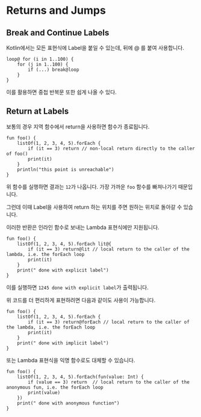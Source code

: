 # Returns and Jumps

## Break and Continue Labels

Kotlin에서는 모든 표현식에 Label을 붙일 수 있는데, 뒤에 @ 를 붙여 사용합니다.

```
loop@ for (i in 1..100) {
    for (j in 1..100) {
        if (...) break@loop
    }
}
```

이를 활용하면 중첩 반복문 또한 쉽게 나올 수 있다.

## Return at Labels

보통의 경우 지역 함수에서 return을 사용하면 함수가 종료됩니다.

```
fun foo() {
    listOf(1, 2, 3, 4, 5).forEach {
        if (it == 3) return // non-local return directly to the caller of foo()
        print(it)
    }
    println("this point is unreachable")
}
```

위 함수를 실행하면 결과는 `12`가 나옵니다. 가장 가까운 `foo` 함수를 빠져나가기 때문입니다. 

그런데 이때 Label을 사용하여 return 하는 위치를 주면 원하는 위치로 돌아갈 수 있습니다.

이러한 반환은 인라인 함수로 보내는 Lambda 표현식에만 지원됩니다.

```
fun foo() {
    listOf(1, 2, 3, 4, 5).forEach lit@{
        if (it == 3) return@lit // local return to the caller of the lambda, i.e. the forEach loop
        print(it)
    }
    print(" done with explicit label")
}
```

이를 실행하면 `1245 done with explicit label`가 출력됩니다.

위 코드를 더 편리하게 표현하려면 다음과 같이도 사용이 가능합니다.

```
fun foo() {
    listOf(1, 2, 3, 4, 5).forEach {
        if (it == 3) return@forEach // local return to the caller of the lambda, i.e. the forEach loop
        print(it)
    }
    print(" done with implicit label")
}
``` 

또는 Lambda 표현식을 익명 함수로도 대체할 수 있습니다.
```
fun foo() {
    listOf(1, 2, 3, 4, 5).forEach(fun(value: Int) {
        if (value == 3) return  // local return to the caller of the anonymous fun, i.e. the forEach loop
        print(value)
    })
    print(" done with anonymous function")
}
``` 
